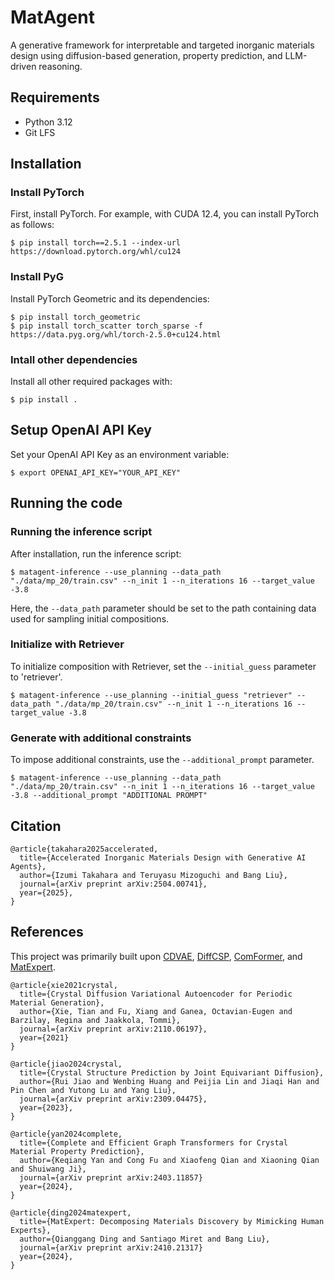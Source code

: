 # MatAgent
A generative framework for interpretable and targeted inorganic materials design using diffusion-based generation, property prediction, and LLM-driven reasoning.

## Requirements
- Python 3.12
- Git LFS

## Installation
### Install PyTorch
First, install PyTorch. For example, with CUDA 12.4, you can install PyTorch as follows:
```
$ pip install torch==2.5.1 --index-url https://download.pytorch.org/whl/cu124
```

### Install PyG
Install PyTorch Geometric and its dependencies:
```
$ pip install torch_geometric
$ pip install torch_scatter torch_sparse -f https://data.pyg.org/whl/torch-2.5.0+cu124.html
```

### Intall other dependencies
Install all other required packages with:
```
$ pip install .
```

## Setup OpenAI API Key
Set your OpenAI API Key as an environment variable:
```
$ export OPENAI_API_KEY="YOUR_API_KEY"
```

## Running the code
### Running the inference script
After installation, run the inference script:
```
$ matagent-inference --use_planning --data_path "./data/mp_20/train.csv" --n_init 1 --n_iterations 16 --target_value -3.8
```
Here, the `--data_path` parameter should be set to the path containing data used for sampling initial compositions.
### Initialize with Retriever
To initialize composition with Retriever, set the `--initial_guess` parameter to 'retriever'.
```
$ matagent-inference --use_planning --initial_guess "retriever" --data_path "./data/mp_20/train.csv" --n_init 1 --n_iterations 16 --target_value -3.8
```
### Generate with additional constraints
To impose additional constraints, use the `--additional_prompt` parameter.
```
$ matagent-inference --use_planning --data_path "./data/mp_20/train.csv" --n_init 1 --n_iterations 16 --target_value -3.8 --additional_prompt "ADDITIONAL PROMPT"
```
## Citation
```
@article{takahara2025accelerated,
  title={Accelerated Inorganic Materials Design with Generative AI Agents}, 
  author={Izumi Takahara and Teruyasu Mizoguchi and Bang Liu},
  journal={arXiv preprint arXiv:2504.00741},
  year={2025},
}
```

## References
This project was primarily built upon [CDVAE](https://github.com/txie-93/cdvae), [DiffCSP](https://github.com/jiaor17/DiffCSP), [ComFormer](https://github.com/divelab/AIRS/tree/main/OpenMat/ComFormer), and [MatExpert](https://github.com/BangLab-UdeM-Mila/MatExpert).
```
@article{xie2021crystal,
  title={Crystal Diffusion Variational Autoencoder for Periodic Material Generation},
  author={Xie, Tian and Fu, Xiang and Ganea, Octavian-Eugen and Barzilay, Regina and Jaakkola, Tommi},
  journal={arXiv preprint arXiv:2110.06197},
  year={2021}
}
```
```
@article{jiao2024crystal,
  title={Crystal Structure Prediction by Joint Equivariant Diffusion}, 
  author={Rui Jiao and Wenbing Huang and Peijia Lin and Jiaqi Han and Pin Chen and Yutong Lu and Yang Liu},
  journal={arXiv preprint arXiv:2309.04475},
  year={2023},
}
```
```
@article{yan2024complete,
  title={Complete and Efficient Graph Transformers for Crystal Material Property Prediction}, 
  author={Keqiang Yan and Cong Fu and Xiaofeng Qian and Xiaoning Qian and Shuiwang Ji},
  journal={arXiv preprint arXiv:2403.11857}
  year={2024},
}
```
```
@article{ding2024matexpert,
  title={MatExpert: Decomposing Materials Discovery by Mimicking Human Experts}, 
  author={Qianggang Ding and Santiago Miret and Bang Liu}, 
  journal={arXiv preprint arXiv:2410.21317}
  year={2024},
}
```